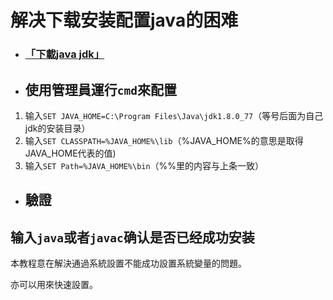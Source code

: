 # 解决下载安装配置java的困难

- ### [「下載java jdk」](https://www.oracle.com/technetwork/java/javase/downloads/jdk12-downloads-5295953.html)
  
- ## 使用管理員運行`cmd`來配置 

 1. 输入`SET JAVA_HOME=C:\Program Files\Java\jdk1.8.0_77`（等号后面为自己jdk的安装目录）
 2. 输入`SET CLASSPATH=%JAVA_HOME%\lib`（%JAVA_HOME%的意思是取得JAVA_HOME代表的值)
 3. 输入`SET Path=%JAVA_HOME%\bin`（%%里的内容与上条一致）

- ## 驗證
  
 输入`java`或者`javac`确认是否已经成功安装
---
本教程意在解決通過系統設置不能成功設置系統變量的問題。

亦可以用來快速設置。
